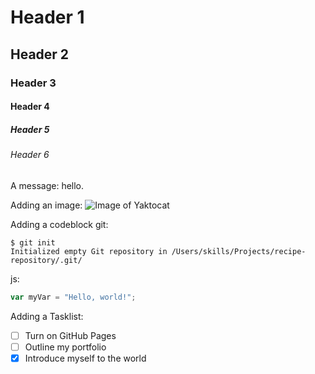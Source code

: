 # Header 1
## Header 2
### Header 3
#### Header 4
##### Header 5
###### Header 6

A message: hello.

Adding an image:
![Image of Yaktocat](https://octodex.github.com/images/yaktocat.png)

Adding a codeblock
git:
```
$ git init
Initialized empty Git repository in /Users/skills/Projects/recipe-repository/.git/
```
js:
```javascript
var myVar = "Hello, world!";
````

Adding a Tasklist:
- [ ] Turn on GitHub Pages
- [ ] Outline my portfolio
- [X] Introduce myself to the world
